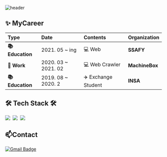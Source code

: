 ![header](https://capsule-render.vercel.app/api?type=Waving&color=auto&height=200&section=header&text=Hi!%20I'm%20Ayeong&fontSize=55&fontAlignY=45&fontAlign=75&animation=twinkling)

## ✨ MyCareer

| **Type** | **Date** | **Contents** | **Organization** |
|:--------|:--------|:--------|:--------|
| **:books: Education** | 2021. 05  ~  ing | :computer: Web | **SSAFY** |
| **🏢 Work** | 2020. 03 ~ 2021. 02 | :computer: Web Crawler | **MachineBox** |
| **:books: Education** | 2019. 08 ~ 2020. 2 | :airplane: Exchange Student | **INSA** |


## 🛠 Tech Stack 🛠
<p>
<img src="https://img.shields.io/badge/Python-3766AB?style=flat-square&logo=Python&logoColor=white"/></a>&nbsp
<img src="https://img.shields.io/badge/Selenium-43B02A?style=flat-square&logo=Selenium&logoColor=white"/></a>&nbsp 
<img src="https://img.shields.io/badge/Java-007396?style=flat-square&logo=Java&logoColor=white"/></a>&nbsp 
</p>


<!-- ##
 [![Anurag's github stats](https://github-readme-stats.vercel.app/api?username=dgh03207)](https://github.com/anuraghazra/github-readme-stats)
 -->
## 📫Contact

 [![Gmail Badge](https://img.shields.io/badge/Gmail-d14836?style=flat-square&logo=Gmail&logoColor=white&link=mailto:snugyun01@gmail.com)](mailto:dgh03207@gmail.com)
<!-- 
</body>


  -->
<!--
**dgh03207/dgh03207** is a ✨ _special_ ✨ repository because its `README.md` (this file) appears on your GitHub profile.

Here are some ideas to get you started:

- 🔭 I’m currently working on ...
- 🌱 I’m currently learning ...
- 👯 I’m looking to collaborate on ...
- 🤔 I’m looking for help with ...
- 💬 Ask me about ...
- 📫 How to reach me: ...
- 😄 Pronouns: ...
- ⚡ Fun fact: ...
-->
